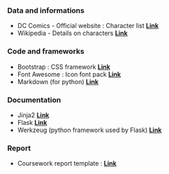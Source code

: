 ### Data and informations ###
* DC Comics - Official website : Character list [**Link**](http://www.dccomics.com/characters)
* Wikipedia - Details on characters [**Link**](https://www.wikipedia.org/)

### Code and frameworks ###
* Bootstrap : CSS framework [**Link**](http://getbootstrap.com)
* Font Awesome : Icon font pack [**Link**](http://fontawesome.io/)
* Markdown (for python) [**Link**](http://pythonhosted.org/Markdown/index.html)

### Documentation ###
* Jinja2 [**Link**](http://jinja.pocoo.org/docs/dev/)
* Flask [**Link**](http://flask.pocoo.org/docs/0.11/api)
* Werkzeug (python framework used by Flask) [**Link**](http://werkzeug.pocoo.org/docs/0.11/)

### Report ###
* Coursework report template : [**Link**](https://github.com/edinburgh-napier/aux_latex_cw_template)
